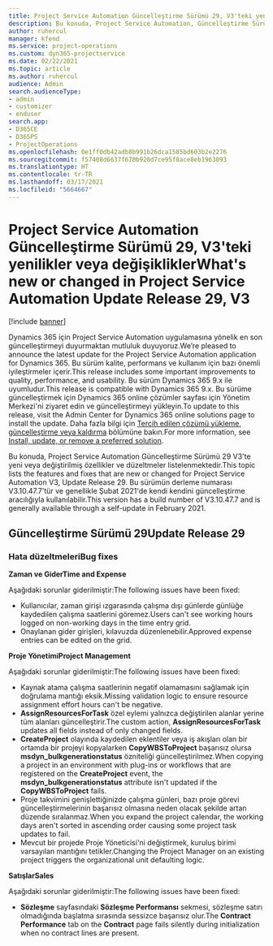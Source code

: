 ```yaml
---
title: Project Service Automation Güncelleştirme Sürümü 29, V3'teki yenilikler veya değişiklikler
description: Bu konuda, Project Service Automation, Güncelleştirme Sürümü 29, V3'teki özellikler ve düzeltmeler listelenir.
author: ruhercul
manager: kfend
ms.service: project-operations
ms.custom: dyn365-projectservice
ms.date: 02/22/2021
ms.topic: article
ms.author: ruhercul
audience: Admin
search.audienceType:
- admin
- customizer
- enduser
search.app:
- D365CE
- D365PS
- ProjectOperations
ms.openlocfilehash: 0e1ff0db42adb8b991b26dca1585bd603b2e2276
ms.sourcegitcommit: f57408d6637f670b920d7ce95f8ace8eb1963093
ms.translationtype: HT
ms.contentlocale: tr-TR
ms.lasthandoff: 03/17/2021
ms.locfileid: "5664667"
---
```

# <a name="whats-new-or-changed-in-project-service-automation-update-release-29-v3"></a><span data-ttu-id="b7bd6-103">Project Service Automation Güncelleştirme Sürümü 29, V3'teki yenilikler veya değişiklikler</span><span class="sxs-lookup"><span data-stu-id="b7bd6-103">What's new or changed in Project Service Automation Update Release 29, V3</span></span>

[!include [banner](../includes/psa-now-project-operations.md)]

<span data-ttu-id="b7bd6-104">Dynamics 365 için Project Service Automation uygulamasına yönelik en son güncelleştirmeyi duyurmaktan mutluluk duyuyoruz.</span><span class="sxs-lookup"><span data-stu-id="b7bd6-104">We’re pleased to announce the latest update for the Project Service Automation application for Dynamics 365.</span></span> <span data-ttu-id="b7bd6-105">Bu sürüm kalite, performans ve kullanım için bazı önemli iyileştirmeler içerir.</span><span class="sxs-lookup"><span data-stu-id="b7bd6-105">This release includes some important improvements to quality, performance, and usability.</span></span> <span data-ttu-id="b7bd6-106">Bu sürüm Dynamics 365 9.x ile uyumludur.</span><span class="sxs-lookup"><span data-stu-id="b7bd6-106">This release is compatible with Dynamics 365 9.x.</span></span> <span data-ttu-id="b7bd6-107">Bu sürüme güncelleştirmek için Dynamics 365 online çözümler sayfası için Yönetim Merkezi'ni ziyaret edin ve güncelleştirmeyi yükleyin.</span><span class="sxs-lookup"><span data-stu-id="b7bd6-107">To update to this release, visit the Admin Center for Dynamics 365 online solutions page to install the update.</span></span> <span data-ttu-id="b7bd6-108">Daha fazla bilgi için [Tercih edilen çözümü yükleme, güncelleştirme veya kaldırma](https://docs.microsoft.com/power-platform/admin/install-remove-preferred-solution) bölümüne bakın.</span><span class="sxs-lookup"><span data-stu-id="b7bd6-108">For more information, see [Install, update, or remove a preferred solution](https://docs.microsoft.com/power-platform/admin/install-remove-preferred-solution).</span></span>

<span data-ttu-id="b7bd6-109">Bu konuda, Project Service Automation Güncelleştirme Sürümü 29 V3'te yeni veya değiştirilmiş özellikler ve düzeltmeler listelenmektedir.</span><span class="sxs-lookup"><span data-stu-id="b7bd6-109">This topic lists the features and fixes that are new or changed for Project Service Automation V3, Update Release 29.</span></span> <span data-ttu-id="b7bd6-110">Bu sürümün derleme numarası V3.10.47.7'tür ve genellikle Şubat 2021'de kendi kendini güncelleştirme aracılığıyla kullanılabilir.</span><span class="sxs-lookup"><span data-stu-id="b7bd6-110">This version has a build number of V3.10.47.7 and is generally available through a self-update in February 2021.</span></span>

## <a name="update-release-29"></a><span data-ttu-id="b7bd6-111">Güncelleştirme Sürümü 29</span><span class="sxs-lookup"><span data-stu-id="b7bd6-111">Update Release 29</span></span>

### <a name="bug-fixes"></a><span data-ttu-id="b7bd6-112">Hata düzeltmeleri</span><span class="sxs-lookup"><span data-stu-id="b7bd6-112">Bug fixes</span></span>

<span data-ttu-id="b7bd6-113">**Zaman ve Gider**</span><span class="sxs-lookup"><span data-stu-id="b7bd6-113">**Time and Expense**</span></span>

<span data-ttu-id="b7bd6-114">Aşağıdaki sorunlar giderilmiştir:</span><span class="sxs-lookup"><span data-stu-id="b7bd6-114">The following issues have been fixed:</span></span>

- <span data-ttu-id="b7bd6-115">Kullanıcılar, zaman girişi ızgarasında çalışma dışı günlerde günlüğe kaydedilen çalışma saatlerini göremez.</span><span class="sxs-lookup"><span data-stu-id="b7bd6-115">Users can't see working hours logged on non-working days in the time entry grid.</span></span>
- <span data-ttu-id="b7bd6-116">Onaylanan gider girişleri, kılavuzda düzenlenebilir.</span><span class="sxs-lookup"><span data-stu-id="b7bd6-116">Approved expense entries can be edited on the grid.</span></span>

<span data-ttu-id="b7bd6-117">**Proje Yönetimi**</span><span class="sxs-lookup"><span data-stu-id="b7bd6-117">**Project Management**</span></span>

<span data-ttu-id="b7bd6-118">Aşağıdaki sorunlar giderilmiştir:</span><span class="sxs-lookup"><span data-stu-id="b7bd6-118">The following issues have been fixed:</span></span>

- <span data-ttu-id="b7bd6-119">Kaynak atama çalışma saatlerinin negatif olamamasını sağlamak için doğrulama mantığı eksik.</span><span class="sxs-lookup"><span data-stu-id="b7bd6-119">Missing validation logic to ensure resource assignment effort hours can't be negative.</span></span>
- <span data-ttu-id="b7bd6-120">**AssignResourcesForTask** özel eylemi yalnızca değiştirilen alanlar yerine tüm alanları güncelleştirir.</span><span class="sxs-lookup"><span data-stu-id="b7bd6-120">The custom action, **AssignResourcesForTask** updates all fields instead of only changed fields.</span></span>
- <span data-ttu-id="b7bd6-121">**CreateProject** olayında kaydedilen eklentiler veya iş akışları olan bir ortamda bir projeyi kopyalarken **CopyWBSToProject** başarısız olursa **msdyn_bulkgenerationstatus** özniteliği güncelleştirilmez.</span><span class="sxs-lookup"><span data-stu-id="b7bd6-121">When copying a project in an environment with plug-ins or workflows that are registered on the **CreateProject** event, the **msdyn_bulkgenerationstatus** attribute isn't updated if the **CopyWBSToProject** fails.</span></span>
- <span data-ttu-id="b7bd6-122">Proje takvimini genişlettiğinizde çalışma günleri, bazı proje görevi güncelleştirmelerinin başarısız olmasına neden olacak şekilde artan düzende sıralanmaz.</span><span class="sxs-lookup"><span data-stu-id="b7bd6-122">When you expand the project calendar, the working days aren't sorted in ascending order causing some project task updates to fail.</span></span>
- <span data-ttu-id="b7bd6-123">Mevcut bir projede Proje Yöneticisi'ni değiştirmek, kuruluş birimi varsayılan mantığını tetikler.</span><span class="sxs-lookup"><span data-stu-id="b7bd6-123">Changing the Project Manager on an existing project triggers the organizational unit defaulting logic.</span></span>

<span data-ttu-id="b7bd6-124">**Satışlar**</span><span class="sxs-lookup"><span data-stu-id="b7bd6-124">**Sales**</span></span>

<span data-ttu-id="b7bd6-125">Aşağıdaki sorunlar giderilmiştir:</span><span class="sxs-lookup"><span data-stu-id="b7bd6-125">The following issues have been fixed:</span></span>

- <span data-ttu-id="b7bd6-126">**Sözleşme** sayfasındaki **Sözleşme Performansı** sekmesi, sözleşme satırı olmadığında başlatma sırasında sessizce başarısız olur.</span><span class="sxs-lookup"><span data-stu-id="b7bd6-126">The **Contract Performance** tab on the **Contract** page fails silently during initialization when no contract lines are present.</span></span>

